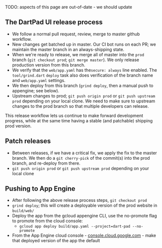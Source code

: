 TODO: aspects of this page are out-of-date - we should update

## The DartPad UI release process

- We follow a normal pull request, review, merge to master github workflow.
- New changes get batched up in master. Our CI bot runs on each PR; we maintain the master branch in an always-shipping state.
- When we're ready to release, we merge all of master into the `prod` branch (`git checkout prod`; `git merge master`). We only release production version from this branch.
- We verify that the `web/app.yaml` has the`secure: always` line enabled. The `tool/grind.dart` `deploy` task also does verification of the branch name and `web/app.yaml` settings.
- We then deploy from this branch (`grind deploy`, then a manual push to appengine; see below).
- Upstream changes to prod; `git push origin prod` or `git push upstream prod` depending on your local clone. We need to make sure to upstream changes to the prod branch so that multiple developers can release.

This release workflow lets us continue to make forward development progress, while at the same time having a stable (and patchable) shipping prod version.

## Patch releases

- Between releases, if we have a critical fix, we apply the fix to the master branch. We then do a `git cherry-pick` of the commit(s) into the prod branch, and re-deploy from there.
- `git push origin prod` or `git push upstream prod` depending on your local clone

## Pushing to App Engine

- After following the above release process steps, `git checkout prod`
- `grind deploy`; this will create a deployable version of the prod website in `build/web/`
- Deploy the app from the gcloud appengine CLI, use the no-promote flag to promote from the cloud console:
  - `gcloud app deploy build/app.yaml --project=dart-pad --no-promote`
- From the App Engine cloud console - [console.cloud.google.com](https://console.cloud.google.com/) - make that deployed version of the app the default
